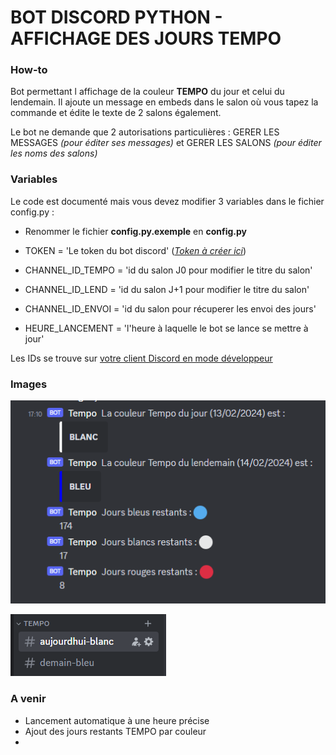 # BOT DISCORD PYTHON - AFFICHAGE DES JOURS TEMPO

### How-to
Bot permettant l affichage de la couleur **TEMPO** du jour et celui du lendemain.
Il ajoute un message en embeds dans le salon où vous tapez la commande et édite le texte de 2 salons également.

Le bot ne demande que 2 autorisations particulières : GERER LES MESSAGES *(pour éditer ses messages)* et GERER LES SALONS *(pour éditer les noms des salons)*

### Variables

Le code est documenté mais vous devez modifier 3 variables dans le fichier config.py :  

- Renommer le fichier **config.py.exemple** en **config.py**

- TOKEN = 'Le token du bot discord' ([*Token à créer ici*](https://discord.com/developers/applications "Token à créer ici"))
- CHANNEL_ID_TEMPO = 'id du salon J0 pour modifier le titre du salon'
- CHANNEL_ID_LEND = 'id du salon J+1 pour modifier le titre du salon'
- CHANNEL_ID_ENVOI = 'id du salon pour récuperer les envoi des jours'
- HEURE_LANCEMENT = 'l'heure à laquelle le bot se lance se mettre à jour'

Les IDs se trouve sur [votre client Discord en mode développeur](https://support.discord.com/hc/fr/articles/206346498-O%C3%B9-trouver-l-ID-de-mon-compte-utilisateur-serveur-message "votre client Discord en mode développeur")

### Images
![](https://github.com/Allread/tempo_discord/blob/main/screens/screen3.png?raw=true)

![](https://github.com/Allread/tempo_discord/blob/main/screens/edit_salon.png?raw=true)


### A venir
- Lancement automatique à une heure précise
- Ajout des jours restants TEMPO par couleur
- 
